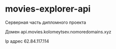 # movies-explorer-api

Серверная часть дипломного проекта

Домен api.movies.kolomeytsev.nomoredomains.xyz

Ip адрес 62.84.117.114
